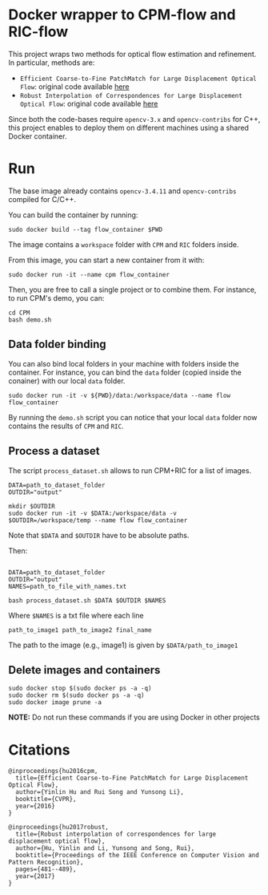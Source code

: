 # Docker wrapper to CPM-flow and RIC-flow
This project wraps two methods for optical flow estimation and refinement.
In particular, methods are:
* `Efficient Coarse-to-Fine PatchMatch for Large Displacement Optical Flow`: original code available [here](https://github.com/YinlinHu/CPM)
* `Robust Interpolation of Correspondences for Large Displacement Optical Flow`: original code available [here](https://github.com/YinlinHu/Ric)



Since both the code-bases require `opencv-3.x` and `opencv-contribs` for C++, this project enables to deploy them on different machines using a shared Docker container. 

# Run
The base image already contains `opencv-3.4.11` and `opencv-contribs` compiled for C/C++.

You can build the container by running:

```
sudo docker build --tag flow_container $PWD
```

The image contains a `workspace` folder with `CPM` and `RIC` folders inside. 

From this image, you can start a new container from it with:

```
sudo docker run -it --name cpm flow_container 
```

Then, you are free to call a single project or to combine them.
For instance, to run CPM's demo, you can:

```
cd CPM
bash demo.sh
```

## Data folder binding

You can also bind local folders in your machine with folders inside the container.
For instance, you can bind the `data` folder (copied inside the conainer) with our local `data` folder.

```
sudo docker run -it -v ${PWD}/data:/workspace/data --name flow flow_container
```

By running the `demo.sh` script you can notice that your local `data` folder now contains the results of `CPM` and `RIC`.

## Process a dataset

The script `process_dataset.sh` allows to run CPM+RIC for a list of images.

```
DATA=path_to_dataset_folder
OUTDIR="output"

mkdir $OUTDIR
sudo docker run -it -v $DATA:/workspace/data -v $OUTDIR=/workspace/temp --name flow flow_container
```

Note that `$DATA` and `$OUTDIR` have to be absolute paths.

Then:

```

DATA=path_to_dataset_folder
OUTDIR="output"
NAMES=path_to_file_with_names.txt

bash process_dataset.sh $DATA $OUTDIR $NAMES
```

Where `$NAMES` is a txt file where each line 

```
path_to_image1 path_to_image2 final_name
```

The path to the image (e.g., image1) is given by `$DATA/path_to_image1`
## Delete images and containers

```
sudo docker stop $(sudo docker ps -a -q)
sudo docker rm $(sudo docker ps -a -q)
sudo docker image prune -a
```
**NOTE:** Do not run these commands if you are using Docker in other projects

# Citations

```
@inproceedings{hu2016cpm,
  title={Efficient Coarse-to-Fine PatchMatch for Large Displacement Optical Flow},
  author={Yinlin Hu and Rui Song and Yunsong Li},
  booktitle={CVPR},
  year={2016}
}
```

```
@inproceedings{hu2017robust,
  title={Robust interpolation of correspondences for large displacement optical flow},
  author={Hu, Yinlin and Li, Yunsong and Song, Rui},
  booktitle={Proceedings of the IEEE Conference on Computer Vision and Pattern Recognition},
  pages={481--489},
  year={2017}
}
```
